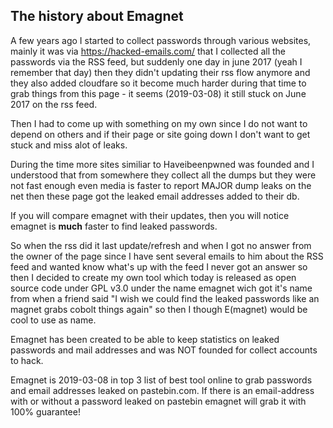 ## The history about Emagnet

A few years ago I started to collect passwords through various websites, mainly it was via https://hacked-emails.com/ that I collected all the passwords via the RSS feed, but suddenly one day in june 2017 (yeah I remember that day) then they didn't updating their rss flow anymore and they also added cloudfare so it become much harder during that time to grab things from this page - it seems (2019-03-08) it still stuck on June 2017 on the rss feed.

Then I had to come up with something on my own since I do not want to depend on others and if their page or site going down I don't want to get stuck and miss alot of leaks. 

During the time more sites similiar to Haveibeenpwned was founded and I understood that from somewhere they collect all the dumps but they were not fast enough even media is faster to report MAJOR dump leaks on the net then these page got the leaked email addresses added to their db.

If you will compare emagnet with their updates, then you will notice emagnet is **much** faster to find leaked passwords.

So when the rss did it last update/refresh and when I got no answer from the owner of the page since I have sent several emails to him about the RSS feed and wanted know what's up with the feed I never got an answer so then  I decided to create my own tool which today is released as open source code under GPL v3.0 under the name emagnet wich got it's name from when a friend said "I wish we could find the leaked passwords like an magnet grabs cobolt things again" so then I though E(magnet) would be cool to use as name.

Emagnet has been created to be able to keep statistics on leaked passwords and mail addresses and was NOT founded for  collect accounts to hack.

Emagnet is 2019-03-08 in top 3 list of best tool online to grab passwords and email addresses leaked on pastebin.com. If there is an email-address with or without a password leaked on pastebin emagnet will grab it with 100% guarantee!

